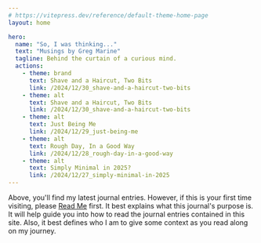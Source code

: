 ```yaml
---
# https://vitepress.dev/reference/default-theme-home-page
layout: home

hero:
  name: "So, I was thinking..."
  text: "Musings by Greg Marine"
  tagline: Behind the curtain of a curious mind.
  actions:
    - theme: brand
      text: Shave and a Haircut, Two Bits
      link: /2024/12/30_shave-and-a-haircut-two-bits
    - theme: alt
      text: Shave and a Haircut, Two Bits
      link: /2024/12/30_shave-and-a-haircut-two-bits
    - theme: alt
      text: Just Being Me
      link: /2024/12/29_just-being-me
    - theme: alt
      text: Rough Day, In a Good Way
      link: /2024/12/28_rough-day-in-a-good-way
    - theme: alt
      text: Simply Minimal in 2025?
      link: /2024/12/27_simply-minimal-in-2025
---
```


Above, you'll find my latest journal entries. However, if this is your first time visiting, please [Read Me](read-me) first. It best explains what this journal's purpose is. It will help guide you into how to read the journal entries contained in this site. Also, it best defines who I am to give some context as you read along on my journey.